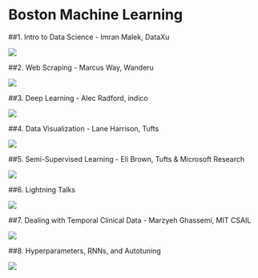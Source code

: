 **Boston Machine Learning**
===================

##1. Intro to Data Science - Imran Malek, DataXu

<a href="https://github.com/gwulfs/bostonml/tree/master/1.%20intro"><img src="http://i.imgur.com/0wJnjgZ.png"></a>

##2. Web Scraping - Marcus Way, Wanderu

<a href="https://github.com/gwulfs/bostonml/tree/master/2.%20scraping"><img src="http://i.imgur.com/TiOGQv6.png"></a>

##3. Deep Learning - Alec Radford, indico

<a href="https://github.com/gwulfs/bostonml/tree/master/3.%20deep%20learning"><img src="http://i.imgur.com/L3lOfoH.png"></a>

##4. Data Visualization - Lane Harrison, Tufts

<a href="https://github.com/gwulfs/bostonml/tree/master/4.%20data%20visualization"><img src="http://i.imgur.com/mk1eQ24.jpg"></a>

##5. Semi-Supervised Learning - Eli Brown, Tufts & Microsoft Research

<a href="https://github.com/gwulfs/bostonml/tree/master/5.%20semi-supervised%20learning"><img src="http://i.imgur.com/kJzIJdi.png"></a>

##6. Lightning Talks

<a href="https://github.com/gwulfs/bostonml/tree/master/6.%20lightning%20talks"><img src="http://i.imgur.com/AWUeSdN.png"></a>

##7. Dealing with Temporal Clinical Data - Marzyeh Ghassemi, MIT CSAIL

<a href="https://github.com/gwulfs/bostonml/tree/master/7.%20dealing%20with%20temporal%20clinical%20data"><img src="http://i.imgur.com/bTLzIfm.png"></a>

##8. Hyperparameters, RNNs, and Autotuning

<a href="https://github.com/gwulfs/bostonml/tree/master/8.%20hyperparameters%2C%20RNNs%2C%20and%20autotuning"><img src="http://i.imgur.com/FQTXYEZ.png"></a>
